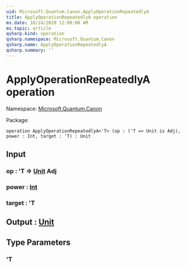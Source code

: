 ```yaml
---
uid: Microsoft.Quantum.Canon.ApplyOperationRepeatedlyA
title: ApplyOperationRepeatedlyA operation
ms.date: 10/24/2020 12:00:00 AM
ms.topic: article
qsharp.kind: operation
qsharp.namespace: Microsoft.Quantum.Canon
qsharp.name: ApplyOperationRepeatedlyA
qsharp.summary: ''
---
```


# ApplyOperationRepeatedlyA operation

Namespace: [Microsoft.Quantum.Canon](xref:Microsoft.Quantum.Canon)

Package: [](https://nuget.org/packages/)




```qsharp
operation ApplyOperationRepeatedlyA<'T> (op : ('T => Unit is Adj), power : Int, target : 'T) : Unit
```


## Input

### op : 'T => [Unit](xref:microsoft.quantum.lang-ref.unit) Adj




### power : [Int](xref:microsoft.quantum.lang-ref.int)




### target : 'T





## Output : [Unit](xref:microsoft.quantum.lang-ref.unit)



## Type Parameters

### 'T

